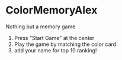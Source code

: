 # ColorMemoryAlex
Nothing but a memory game

1. Press "Start Game" at the center 
2. Play the game by matching the color card 
3. add your name for top 10 ranking! 
